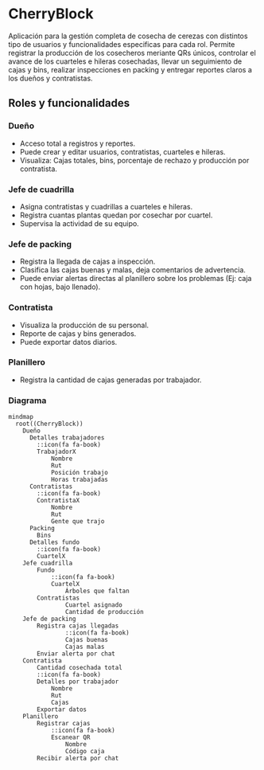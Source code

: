 
# CherryBlock

Aplicación para la gestión completa de cosecha de cerezas con distintos tipo de usuarios y funcionalidades especificas para cada rol. Permite registrar la producción de los cosecheros meriante QRs únicos, controlar el avance de los cuarteles e hileras cosechadas, llevar un seguimiento de cajas y bins, realizar inspecciones en packing y entregar reportes claros a los dueños y contratistas.

## Roles y funcionalidades
### Dueño
* Acceso total a registros y reportes.
* Puede crear y editar usuarios, contratistas, cuarteles e hileras.
* Visualiza: Cajas totales, bins, porcentaje de rechazo y producción por contratista.

### Jefe de cuadrilla
* Asigna contratistas y cuadrillas a cuarteles e hileras.
* Registra cuantas plantas quedan por cosechar por cuartel.
* Supervisa la actividad de su equipo.

### Jefe de packing
* Registra la llegada de cajas a inspección.
* Clasifica las cajas buenas y malas, deja comentarios de advertencia.
* Puede enviar alertas directas al planillero sobre los problemas (Ej: caja con hojas, bajo llenado).

### Contratista
* Visualiza la producción de su personal.
* Reporte de cajas y bins generados.
* Puede exportar datos diarios.

### Planillero
* Registra la cantidad de cajas generadas por trabajador.

### Diagrama

```mermaid
mindmap
  root((CherryBlock))
    Dueño
      Detalles trabajadores
        ::icon(fa fa-book)
        TrabajadorX
            Nombre
            Rut
            Posición trabajo
            Horas trabajadas
      Contratistas
        ::icon(fa fa-book)
        ContratistaX
            Nombre
            Rut
            Gente que trajo
      Packing
        Bins
      Detalles fundo
        ::icon(fa fa-book)
        CuartelX
    Jefe cuadrilla
        Fundo
            ::icon(fa fa-book)
            CuartelX
                Árboles que faltan
        Contratistas
                Cuartel asignado 
                Cantidad de producción
    Jefe de packing
        Registra cajas llegadas
                ::icon(fa fa-book)
                Cajas buenas
                Cajas malas
        Enviar alerta por chat
    Contratista
        Cantidad cosechada total
        ::icon(fa fa-book)
        Detalles por trabajador
            Nombre
            Rut
            Cajas
        Exportar datos
    Planillero
        Registrar cajas
            ::icon(fa fa-book)
            Escanear QR
                Nombre
                Código caja
        Recibir alerta por chat



    
```

